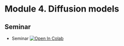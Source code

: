 # Module 4. Diffusion models

## Seminar 

- Seminar [![Open In Colab](https://colab.research.google.com/assets/colab-badge.svg)](https://colab.research.google.com/github/a4-edu/course_gmcv/blob/main/module4-diffusion/seminar.ipynb)
